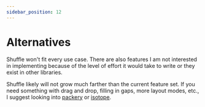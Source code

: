 ```yaml
---
sidebar_position: 12
---
```


# Alternatives

Shuffle won't fit every use case. There are also features I am not interested in implementing because of the level of effort it would take to write or they exist in other libraries.

Shuffle likely will not grow much farther than the current feature set. If you need something with drag and drop, filling in gaps, more layout modes, etc., I suggest looking into [packery](http://packery.metafizzy.co/) or [isotope](http://isotope.metafizzy.co/).
